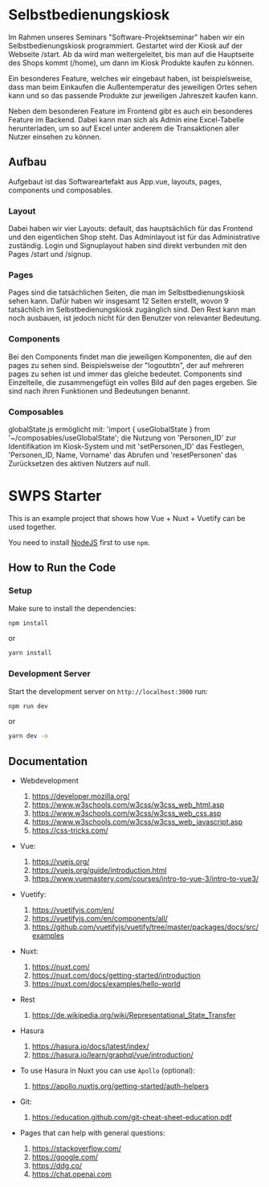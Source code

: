# Selbstbedienungskiosk


Im Rahmen unseres Seminars "Software-Projektseminar" haben wir ein Selbstbedienungskiosk programmiert.
Gestartet wird der Kiosk auf der Webseite /start. Ab da wird man weitergeleitet, bis man auf die Hauptseite des Shops kommt (/home), um dann im Kiosk Produkte kaufen zu können.

Ein besonderes Feature, welches wir eingebaut haben, ist beispielsweise, dass man beim Einkaufen die Außentemperatur des jeweiligen Ortes sehen kann und so das passende Produkte zur jeweiligen Jahreszeit kaufen kann.

Neben dem besonderen Feature im Frontend gibt es auch ein besonderes Feature im Backend. Dabei kann man sich als Admin eine Excel-Tabelle herunterladen, um so auf Excel unter anderem die Transaktionen aller Nutzer einsehen zu können.

## Aufbau

Aufgebaut ist das Softwareartefakt aus App.vue, layouts, pages, components und composables.

### Layout

Dabei haben wir vier Layouts: default, das hauptsächlich für das Frontend und den eigentlichen Shop steht. Das Adminlayout ist für das Administrative zuständig. Login und Signuplayout haben sind direkt verbunden mit den Pages /start und /signup.

### Pages

Pages sind die tatsächlichen Seiten, die man im Selbstbedienungskiosk sehen kann. Dafür haben wir insgesamt 12 Seiten erstellt, wovon 9 tatsächlich im Selbstbedienungskiosk zugänglich sind. Den Rest kann man noch ausbauen, ist jedoch nicht für den Benutzer von relevanter Bedeutung.

### Components

Bei den Components findet man die jeweiligen Komponenten, die auf den pages zu sehen sind. Beispielsweise der "logoutbtn", der auf mehreren pages zu sehen ist und immer das gleiche bedeutet. Components sind Einzelteile, die zusammengefügt ein volles Bild auf den pages ergeben. Sie sind nach ihren Funktionen und Bedeutungen benannt.

### Composables

globalState.js ermöglicht mit:  'import { useGlobalState } from '~/composables/useGlobalState'; die Nutzung von 'Personen_ID' zur Identifikation im Kiosk-System und mit 'setPersonen_ID' das Festlegen, 'Personen_ID, Name, Vorname' das Abrufen und 'resetPersonen' das Zurücksetzen des aktiven Nutzers auf null.



# SWPS Starter

This is an example project that shows how Vue + Nuxt + Vuetify can be used together.

You need to install [NodeJS](https://nodejs.org/en/download) first to use `npm`.

## How to Run the Code

### Setup

Make sure to install the dependencies:

```bash
npm install
```

or

```bash
yarn install
```

### Development Server

Start the development server on `http://localhost:3000` run:

```bash
npm run dev
```

or

```bash
yarn dev -o
```

## Documentation

- Webdevelopment
  1. https://developer.mozilla.org/
  1. https://www.w3schools.com/w3css/w3css_web_html.asp
  1. https://www.w3schools.com/w3css/w3css_web_css.asp
  1. https://www.w3schools.com/w3css/w3css_web_javascript.asp
  1. https://css-tricks.com/

- Vue:
  1. https://vuejs.org/
  1. https://vuejs.org/guide/introduction.html
  1. https://www.vuemastery.com/courses/intro-to-vue-3/intro-to-vue3/

- Vuetify:
  1. https://vuetifyjs.com/en/
  1. https://vuetifyjs.com/en/components/all/
  1. https://github.com/vuetifyjs/vuetify/tree/master/packages/docs/src/examples

- Nuxt:
  1. https://nuxt.com/
  1. https://nuxt.com/docs/getting-started/introduction
  1. https://nuxt.com/docs/examples/hello-world

- Rest
  1. https://de.wikipedia.org/wiki/Representational_State_Transfer

- Hasura
  1. https://hasura.io/docs/latest/index/
  1. https://hasura.io/learn/graphql/vue/introduction/

- To use Hasura in Nuxt you can use `Apollo` (optional):
  1. https://apollo.nuxtjs.org/getting-started/auth-helpers

- Git:
  1. https://education.github.com/git-cheat-sheet-education.pdf 

- Pages that can help with general questions:
  1. https://stackoverflow.com/
  1. https://google.com/
  1. https://ddg.co/
  1. https://chat.openai.com
